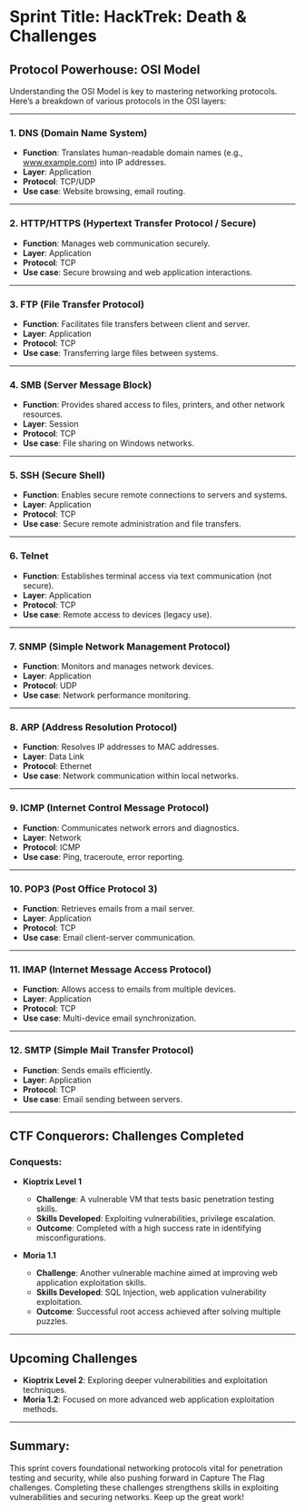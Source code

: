# Sprint Title: HackTrek: Death & Challenges

## **Protocol Powerhouse: OSI Model**

Understanding the OSI Model is key to mastering networking protocols. Here’s a breakdown of various protocols in the OSI layers:

----
### **1. DNS (Domain Name System)**

- **Function**: Translates human-readable domain names (e.g., www.example.com) into IP addresses.
- **Layer**: Application
- **Protocol**: TCP/UDP
- **Use case**: Website browsing, email routing.
---
### **2. HTTP/HTTPS (Hypertext Transfer Protocol / Secure)**

- **Function**: Manages web communication securely.
- **Layer**: Application
- **Protocol**: TCP
- **Use case**: Secure browsing and web application interactions.
---
### **3. FTP (File Transfer Protocol)**

- **Function**: Facilitates file transfers between client and server.
- **Layer**: Application
- **Protocol**: TCP
- **Use case**: Transferring large files between systems.
---
### **4. SMB (Server Message Block)**

- **Function**: Provides shared access to files, printers, and other network resources.
- **Layer**: Session
- **Protocol**: TCP
- **Use case**: File sharing on Windows networks.
---
### **5. SSH (Secure Shell)**

- **Function**: Enables secure remote connections to servers and systems.
- **Layer**: Application
- **Protocol**: TCP
- **Use case**: Secure remote administration and file transfers.
---
### **6. Telnet**

- **Function**: Establishes terminal access via text communication (not secure).
- **Layer**: Application
- **Protocol**: TCP
- **Use case**: Remote access to devices (legacy use).
---
### **7. SNMP (Simple Network Management Protocol)**

- **Function**: Monitors and manages network devices.
- **Layer**: Application
- **Protocol**: UDP
- **Use case**: Network performance monitoring.
---
### **8. ARP (Address Resolution Protocol)**

- **Function**: Resolves IP addresses to MAC addresses.
- **Layer**: Data Link
- **Protocol**: Ethernet
- **Use case**: Network communication within local networks.
---
### **9. ICMP (Internet Control Message Protocol)**

- **Function**: Communicates network errors and diagnostics.
- **Layer**: Network
- **Protocol**: ICMP
- **Use case**: Ping, traceroute, error reporting.
---
### **10. POP3 (Post Office Protocol 3)**

- **Function**: Retrieves emails from a mail server.
- **Layer**: Application
- **Protocol**: TCP
- **Use case**: Email client-server communication.
---
### **11. IMAP (Internet Message Access Protocol)**

- **Function**: Allows access to emails from multiple devices.
- **Layer**: Application
- **Protocol**: TCP
- **Use case**: Multi-device email synchronization.
---
### **12. SMTP (Simple Mail Transfer Protocol)**

- **Function**: Sends emails efficiently.
- **Layer**: Application
- **Protocol**: TCP
- **Use case**: Email sending between servers.

---

## **CTF Conquerors: Challenges Completed**

### **Conquests:**

- **Kioptrix Level 1**
    - **Challenge**: A vulnerable VM that tests basic penetration testing skills.
    - **Skills Developed**: Exploiting vulnerabilities, privilege escalation.
    - **Outcome**: Completed with a high success rate in identifying misconfigurations.

- **Moria 1.1**
    - **Challenge**: Another vulnerable machine aimed at improving web application exploitation skills.
    - **Skills Developed**: SQL Injection, web application vulnerability exploitation.
    - **Outcome**: Successful root access achieved after solving multiple puzzles.

---

## **Upcoming Challenges**

- **Kioptrix Level 2**: Exploring deeper vulnerabilities and exploitation techniques.
- **Moria 1.2**: Focused on more advanced web application exploitation methods.

---

## **Summary:**

This sprint covers foundational networking protocols vital for penetration testing and security, while also pushing forward in Capture The Flag challenges. Completing these challenges strengthens skills in exploiting vulnerabilities and securing networks. Keep up the great work!
